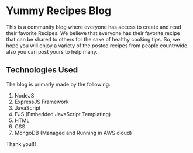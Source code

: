 # Yummy Recipes Blog

This is a community blog where everyone has access to create and read their favorite Recipes.
We believe that everyone has their favorite recipe that can be shared to others for the sake of healthy cooking tips.
So, we hope you will enjoy a variety of the posted recipes from people countrwide also you can post yours to help many.

## Technologies Used

The blog is primarly made by the following:

1. NodeJS
2. ExpressJS Framework
2. JavaScript
3. EJS (Embedded JavaScript Templating)
4. HTML
5. CSS
6. MongoDB (Managed and Running in AWS cloud)

Thank you!!!
